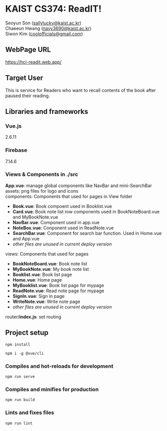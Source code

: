 # KAIST CS374: ReadIT!
Seoyun Son (sallylucky@kaist.ac.kr)   
Chaeeun Hwang (navy3690@kaist.ac.kr)   
Siwon Kim (coolofficials@gmail.com)   

## WebPage URL
https://hci-readit.web.app/

## Target User
This is service for Readers who want to recall contents of the book after paused their reading.

## Libraries and frameworks
### Vue.js
2.6.11

### Firebase
7.14.6

### Views & Components in ./src
__App.vue__: manage global components like NavBar and mini-SearchBar   
assets: png files for logo and icons   
components: Components that used for pages in View folder   
- __Book.vue__: Book compoent used in Booklist.vue   
- __Card.vue__: Book note list row components used in BookNoteBoard.vue and MyBookNote.vue  
- __NavBar.vue__: Component used in app.vue  
- __NoteBox.vue__: Conponent used in ReadNote.vue   
- __SearchBar.vue__: Component for search bar function. Used in Home.vue and App.vue   
- _other files are unused in current deploy version_   

views: Components that used for pages   
- __BookNoteBoard.vue__: Book note list   
- __MyBookNote.vue__: My book note list   
- __Booklist.vue__: Book list page   
- __Home.vue__: Home page   
- __MyBooklist.vue__: Book list page for mypage   
- __ReadNote.vue__: Read note page for mypage   
- __SignIn.vue__: Sign in page   
- __WriteNote.vue__: Write note page   
- _other files are unused in current deploy version_   

router/__index.js__: set routing

## Project setup
```
npm install

npm i -g @vue/cli
```

### Compiles and hot-reloads for development
```
npm run serve
```

### Compiles and minifies for production
```
npm run build
```

### Lints and fixes files
```
npm run lint
```
